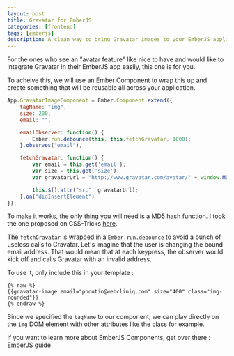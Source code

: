 ```yaml
---
layout: post
title: Gravatar for EmberJS
categories: [frontend]
tags: [emberjs]
description: A clean way to bring Gravatar images to your EmberJS application.
---
```


For the ones who see an "avatar feature" like nice to have and would like to integrate Gravatar in their EmberJS app easily, this one is for you.  

To acheive this, we will use an Ember Component to wrap this up and create something that will be reusable all across your application. 

```JavaScript
App.GravatarImageComponent = Ember.Component.extend({
    tagName: "img",
    size: 200,
    email: "",

    emailObserver: function() {
        Ember.run.debounce(this, this.fetchGravatar, 1000);
    }.observes("email"),

    fetchGravatar: function() {
        var email = this.get('email');
        var size = this.get('size');
        var gravatarUrl = "http://www.gravatar.com/avatar/" + window.MD5(email) + "?d=mm&s=" + size;

        this.$().attr("src", gravatarUrl);
    }.on("didInsertElement")
});
```

To make it works, the only thing you will need is a MD5 hash function. I took the one proposed on CSS-Tricks [here](http://css-tricks.com/snippets/javascript/javascript-md5/).

The `fetchGravatar` is wrapped in a `Ember.run.debounce` to avoid a bunch of useless calls to Gravatar. Let's imagine that the user is changing the bound email address. That would mean that at each keypress, the observer would kick off and calls Gravatar with an invalid address.

To use it, only include this in your template : 

```Handlebars
{% raw %}
{{gravatar-image email="pboutin@webcliniq.com" size="400" class="img-rounded"}}
{% endraw %}
```

Since we specified the `tagName` to our component, we can play directly on the `img` DOM element with other attributes like the class for example.

If you want to learn more about EmberJS Components, get over there : [EmberJS guide](http://emberjs.com/guides/components/)